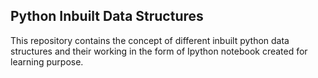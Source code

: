 ## Python Inbuilt Data Structures

This repository contains the concept of different inbuilt python data structures and their working in the form of Ipython notebook created for learning purpose.


